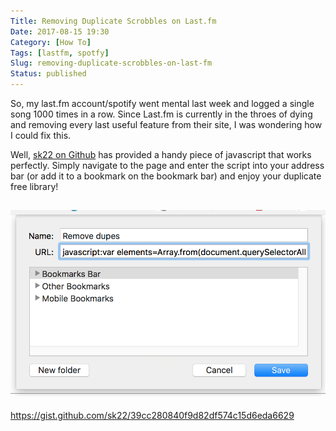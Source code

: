 ```yaml
---
Title: Removing Duplicate Scrobbles on Last.fm
Date: 2017-08-15 19:30
Category: [How To]
Tags: [lastfm, spotfy]
Slug: removing-duplicate-scrobbles-on-last-fm
Status: published
---
```


So, my last.fm account/spotify went mental last week and logged a single song 1000 times in a row. Since Last.fm is currently in the throes of dying and removing every last useful feature from their site, I was wondering how I could fix this.

Well, [sk22 on Github](https://gist.github.com/sk22/39cc280840f9d82df574c15d6eda6629) has provided a handy piece of javascript that works perfectly. Simply navigate to the page and enter the script into your address bar (or add it to a bookmark on the bookmark bar) and enjoy your duplicate free library!

![Screen Shot 2017-08-15 at 20.29.16](/images/screen-shot-2017-08-15-at-20-29-16.png)
------------------------------------------------------------------------

https://gist.github.com/sk22/39cc280840f9d82df574c15d6eda6629
